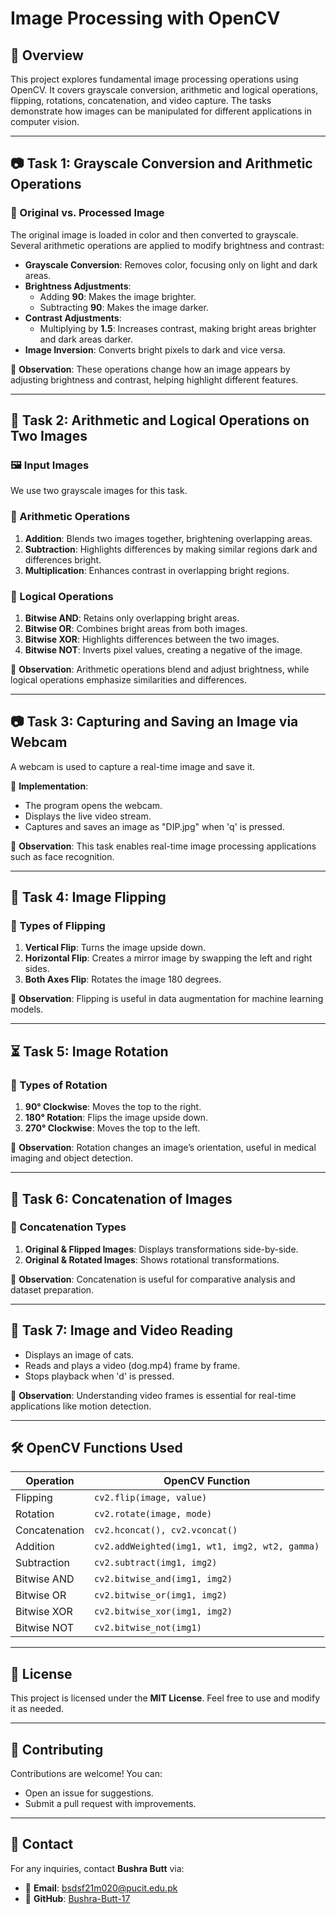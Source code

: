 # Image Processing with OpenCV

## 📌 Overview
This project explores fundamental image processing operations using OpenCV. It covers grayscale conversion, arithmetic and logical operations, flipping, rotations, concatenation, and video capture. The tasks demonstrate how images can be manipulated for different applications in computer vision.

---

## 📷 Task 1: Grayscale Conversion and Arithmetic Operations
### 🔹 Original vs. Processed Image
The original image is loaded in color and then converted to grayscale. Several arithmetic operations are applied to modify brightness and contrast:

- **Grayscale Conversion**: Removes color, focusing only on light and dark areas.
- **Brightness Adjustments**:
  - Adding **90**: Makes the image brighter.
  - Subtracting **90**: Makes the image darker.
- **Contrast Adjustments**:
  - Multiplying by **1.5**: Increases contrast, making bright areas brighter and dark areas darker.
- **Image Inversion**: Converts bright pixels to dark and vice versa.

📌 **Observation**: These operations change how an image appears by adjusting brightness and contrast, helping highlight different features.

---

## 🔢 Task 2: Arithmetic and Logical Operations on Two Images
### 🖼 Input Images
We use two grayscale images for this task.

### 🔹 Arithmetic Operations
1. **Addition**: Blends two images together, brightening overlapping areas.
2. **Subtraction**: Highlights differences by making similar regions dark and differences bright.
3. **Multiplication**: Enhances contrast in overlapping bright regions.

### 🔹 Logical Operations
1. **Bitwise AND**: Retains only overlapping bright areas.
2. **Bitwise OR**: Combines bright areas from both images.
3. **Bitwise XOR**: Highlights differences between the two images.
4. **Bitwise NOT**: Inverts pixel values, creating a negative of the image.

📌 **Observation**: Arithmetic operations blend and adjust brightness, while logical operations emphasize similarities and differences.

---

## 📷 Task 3: Capturing and Saving an Image via Webcam
A webcam is used to capture a real-time image and save it.

📌 **Implementation**:
- The program opens the webcam.
- Displays the live video stream.
- Captures and saves an image as "DIP.jpg" when 'q' is pressed.

📌 **Observation**: This task enables real-time image processing applications such as face recognition.

---

## 🔄 Task 4: Image Flipping
### 🔹 Types of Flipping
1. **Vertical Flip**: Turns the image upside down.
2. **Horizontal Flip**: Creates a mirror image by swapping the left and right sides.
3. **Both Axes Flip**: Rotates the image 180 degrees.

📌 **Observation**: Flipping is useful in data augmentation for machine learning models.

---

## ⏳ Task 5: Image Rotation
### 🔹 Types of Rotation
1. **90° Clockwise**: Moves the top to the right.
2. **180° Rotation**: Flips the image upside down.
3. **270° Clockwise**: Moves the top to the left.

📌 **Observation**: Rotation changes an image’s orientation, useful in medical imaging and object detection.

---

## 🔗 Task 6: Concatenation of Images
### 🔹 Concatenation Types
1. **Original & Flipped Images**: Displays transformations side-by-side.
2. **Original & Rotated Images**: Shows rotational transformations.

📌 **Observation**: Concatenation is useful for comparative analysis and dataset preparation.

---

## 🎥 Task 7: Image and Video Reading
- Displays an image of cats.
- Reads and plays a video (dog.mp4) frame by frame.
- Stops playback when 'd' is pressed.

📌 **Observation**: Understanding video frames is essential for real-time applications like motion detection.

---

## 🛠️ OpenCV Functions Used
| Operation | OpenCV Function |
|-----------|----------------|
| Flipping | `cv2.flip(image, value)` |
| Rotation | `cv2.rotate(image, mode)` |
| Concatenation | `cv2.hconcat(), cv2.vconcat()` |
| Addition | `cv2.addWeighted(img1, wt1, img2, wt2, gamma)` |
| Subtraction | `cv2.subtract(img1, img2)` |
| Bitwise AND | `cv2.bitwise_and(img1, img2)` |
| Bitwise OR | `cv2.bitwise_or(img1, img2)` |
| Bitwise XOR | `cv2.bitwise_xor(img1, img2)` |
| Bitwise NOT | `cv2.bitwise_not(img1)` |

---

## 📜 License
This project is licensed under the **MIT License**. Feel free to use and modify it as needed.

---

## 🤝 Contributing
Contributions are welcome! You can:
- Open an issue for suggestions.
- Submit a pull request with improvements.

---

## 📧 Contact
For any inquiries, contact **Bushra Butt** via:
- 📩 **Email**: bsdsf21m020@pucit.edu.pk
- 📌 **GitHub**: [Bushra-Butt-17](https://github.com/Bushra-Butt-17)

